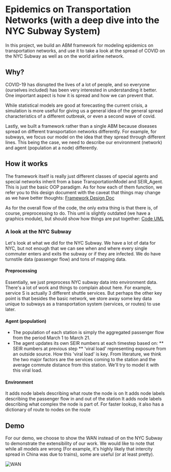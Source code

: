 # Epidemics on Transportation Networks (with a deep dive into the NYC Subway System)

In this project, we build an ABM framework for modeling epidemics on transportation networks, and use it to take a look at the spread of COVID on the NYC Subway as well as on the world airline network.

## Why?
COVID-19 has disrupted the lives of a lot of people, and so everyone (ourselves included) has been very interested in understanding it better. One important aspect is how it is spread and how we can prevent that.

While statistical models are good at forecasting the current crisis, a simulation is more useful for giving us a general idea of the general spread characteristics of a different outbreak, or even a second wave of covid.

Lastly, we built a framework rather than a single ABM because diseases spread on different transportation networks differently. For example, for subways, we focus our model on the idea that they spread through different lines. This being the case, we need to describe our environment (network) and agent (population at a node) differently.

## How it works
The framework itself is really just different classes of special agents and special networks inherit from a base TransportationModel and SEIR_Agent. This is just the basic OOP paradigm. As for how each of them function, we refer you to this design document with the caveat that things may change as we have better thoughts:
[Framework Design Doc](https://github.com/cheung-ho-lum/NS_Epidemics_ABM_Approach/blob/master/Report/Design_doc_for_expansion_of_subway_model.pdf)

As for the overall flow of the code, the only extra thing is that there is, of course, preprocessing to do. This uml is slightly outdated (we have a graphics module), but should show how things are put together:
[Code UML](https://github.com/cheung-ho-lum/NS_Epidemics_ABM_Approach/blob/master/Report/Scratch_Visuals/covid_subway.png)

### A look at the NYC Subway
Let's look at what we did for the NYC Subway. We have a lot of data for NYC, but not enough that we can see when and where every single commuter enters and exits the subway or if they are infected. We do have turnstile data (passenger flow) and tons of mapping data.

#### Preprocessing
Essentially, we just preprocess NYC subway data into environment data. There's a lot of work and things to complain about here. For example, service S is actually 3 different shuttle services. But perhaps the other key point is that besides the basic network, we store away some key data unique to subways as a transportation system (services, or routes) to use later.

#### Agent (population)
* The population of each station is simply the aggregated passenger flow from the period March 1 to March 21. 
* The agent updates its own SEIR numbers at each timestep based on:
** SEIR numbers at previous step
** 'viral load' representing exposure from an outside source.
How this 'viral load' is key. From literature, we think the two major factors are the services coming to the station and the average commute distance from this station. We'll try to model it with this viral load.

#### Environment
It adds node labels describing what route the node is on
It adds node labels describing the passenger flow in and out of the station
It adds node labels describing what complex the node is part of.
For faster lookup, it also has a dictionary of route to nodes on the route

## Demo
For our demo, we choose to show the WAN instead of on the NYC Subway to demonstrate the extensibility of our work. We would like to note that while all models are wrong (For example, it's highly likely that intercity spread in China was due to trains), some are useful (or at least pretty).

![WAN](https://github.com/cheung-ho-lum/NS_Epidemics_ABM_Approach/blob/master/Repository/Visualizations/infection_timelapse_world.gif)
